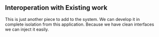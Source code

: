 
## Interoperation with Existing work

This is just another piece to add to the system.  We can develop it in complete isolation from this application.  Because we have clean interfaces we can inject it easily.

